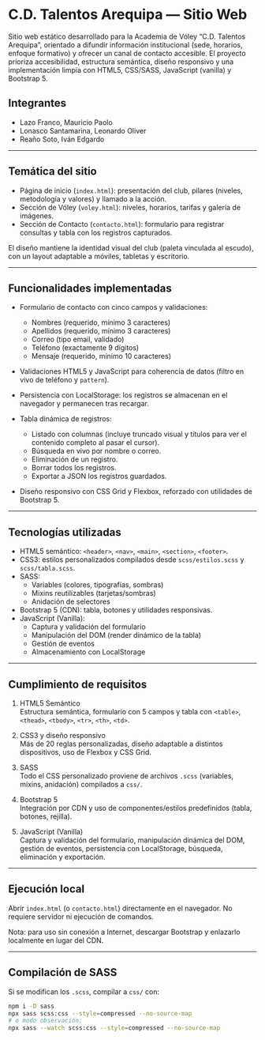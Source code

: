 # C.D. Talentos Arequipa — Sitio Web

Sitio web estático desarrollado para la Academia de Vóley “C.D. Talentos Arequipa”, orientado a difundir información institucional (sede, horarios, enfoque formativo) y ofrecer un canal de contacto accesible. El proyecto prioriza accesibilidad, estructura semántica, diseño responsivo y una implementación limpia con HTML5, CSS/SASS, JavaScript (vanilla) y Bootstrap 5.

## Integrantes
- Lazo Franco, Mauricio Paolo
- Lonasco Santamarina, Leonardo Oliver
- Reaño Soto, Iván Edgardo

---

## Temática del sitio

- Página de inicio (`index.html`): presentación del club, pilares (niveles, metodología y valores) y llamado a la acción.
- Sección de Vóley (`voley.html`): niveles, horarios, tarifas y galería de imágenes.
- Sección de Contacto (`contacto.html`): formulario para registrar consultas y tabla con los registros capturados.

El diseño mantiene la identidad visual del club (paleta vinculada al escudo), con un layout adaptable a móviles, tabletas y escritorio.

---

## Funcionalidades implementadas

- Formulario de contacto con cinco campos y validaciones:
  - Nombres (requerido, mínimo 3 caracteres)
  - Apellidos (requerido, mínimo 3 caracteres)
  - Correo (tipo email, validado)
  - Teléfono (exactamente 9 dígitos)
  - Mensaje (requerido, mínimo 10 caracteres)

- Validaciones HTML5 y JavaScript para coherencia de datos (filtro en vivo de teléfono y `pattern`).

- Persistencia con LocalStorage: los registros se almacenan en el navegador y permanecen tras recargar.

- Tabla dinámica de registros:
  - Listado con columnas (incluye truncado visual y títulos para ver el contenido completo al pasar el cursor).
  - Búsqueda en vivo por nombre o correo.
  - Eliminación de un registro.
  - Borrar todos los registros.
  - Exportar a JSON los registros guardados.

- Diseño responsivo con CSS Grid y Flexbox, reforzado con utilidades de Bootstrap 5.

---

## Tecnologías utilizadas

- HTML5 semántico: `<header>`, `<nav>`, `<main>`, `<section>`, `<footer>`.
- CSS3: estilos personalizados compilados desde `scss/estilos.scss` y `scss/tabla.scss`.
- SASS:
  - Variables (colores, tipografías, sombras)
  - Mixins reutilizables (tarjetas/sombras)
  - Anidación de selectores
- Bootstrap 5 (CDN): tabla, botones y utilidades responsivas.
- JavaScript (Vanilla):
  - Captura y validación del formulario
  - Manipulación del DOM (render dinámico de la tabla)
  - Gestión de eventos
  - Almacenamiento con LocalStorage

---

## Cumplimiento de requisitos

1. HTML5 Semántico  
   Estructura semántica, formulario con 5 campos y tabla con `<table>`, `<thead>`, `<tbody>`, `<tr>`, `<th>`, `<td>`.

2. CSS3 y diseño responsivo  
   Más de 20 reglas personalizadas, diseño adaptable a distintos dispositivos, uso de Flexbox y CSS Grid.

3. SASS  
   Todo el CSS personalizado proviene de archivos `.scss` (variables, mixins, anidación) compilados a `css/`.

4. Bootstrap 5  
   Integración por CDN y uso de componentes/estilos predefinidos (tabla, botones, rejilla).

5. JavaScript (Vanilla)  
   Captura y validación del formulario, manipulación dinámica del DOM, gestión de eventos, persistencia con LocalStorage, búsqueda, eliminación y exportación.

---

## Ejecución local

Abrir `index.html` (o `contacto.html`) directamente en el navegador. No requiere servidor ni ejecución de comandos.

Nota: para uso sin conexión a Internet, descargar Bootstrap y enlazarlo localmente en lugar del CDN.

---

## Compilación de SASS

Si se modifican los `.scss`, compilar a `css/` con:

```bash (TERMINAL)
npm i -D sass
npx sass scss:css --style=compressed --no-source-map
# o modo observación:
npx sass --watch scss:css --style=compressed --no-source-map
